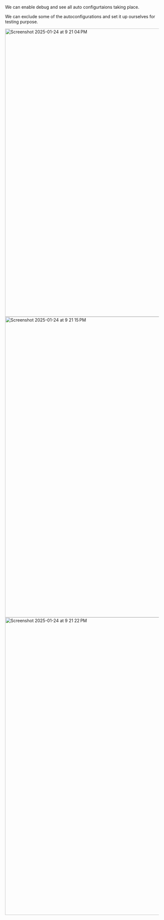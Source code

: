We can enable debug and see all auto configurtaions taking place.

We can exclude some of the autoconfigurations and set it up ourselves for testing purpose.

<img width="942" alt="Screenshot 2025-01-24 at 9 21 04 PM" src="https://github.com/user-attachments/assets/4d85539d-4845-406f-aaa2-1f7c105aa755" />
<img width="983" alt="Screenshot 2025-01-24 at 9 21 15 PM" src="https://github.com/user-attachments/assets/12b9fde5-7b34-4e4a-bfc9-733daec71034" />
<img width="973" alt="Screenshot 2025-01-24 at 9 21 22 PM" src="https://github.com/user-attachments/assets/2ca3b230-4c6d-43e4-b43b-13c8386c49cb" />
